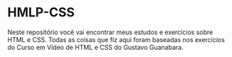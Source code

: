 # HMLP-CSS
Neste repositório você vai encontrar meus estudos e exercícios sobre HTML e CSS. Todas as coisas que fiz aqui foram baseadas nos exercícios do Curso em Vídeo de HTML e CSS do Gustavo Guanabara.
